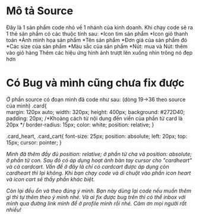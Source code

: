 # Mô tả Source
Đây là 1 sản phẩm code nhỏ về 1 nhánh của kinh doanh. Khi chạy code sẽ ra 1 thẻ sản phẩm có các thuộc tính sau:
    *Icon tim sản phẩm
    *Icon giỏ thanh toán
    *Ảnh minh họa sản phẩm
    *Tên sản phẩm
    *Đơn giá của sản phẩm đó
    *Các size của sản phẩm
    *Màu sắc của sản phẩm
    *Nút: mua và Nút: thêm vào giỏ hàng
Thêm các hiệu ứng hình ảnh trượt lên xuống nhìn trông nó đẹp hơn    


# Có Bug và mình cũng chưa fix được
Ở phần source có đoạn mình đã code như sau: (dòng 19->36 theo source của mình)
.card{  
    margin: 120px auto; 
    width: 320px; 
    height: 400px; 
    background: #272D40; 
    padding: 20px; /*Khoảng cách từ nội dung đến viền của phần tử card là 20px */
    border-radius: 15px; 
    color: white; 
    position: relative; 
}

.card_heart, .card_cart{ 
    font-size: 25px; 
    position: absolute; 
    left: 20px; 
    top: 15px; 
    cursor: pointer; 
}

_Mình đã thêm đầy đủ position: relative; ở phần tử cha và position: absolute; ở phần tử con. Sau đó có áp dụng hoạt ảnh bàn tay cursor cho "cardheart" và cả cardcart. Vấn đề ở đây là chỉ có cardcart được áp dụng còn cardheart thì lại không. Khi bạn chạy code và di chuột vào phần icon heart và icon cart sẽ thấy phần khác biệt._

_Còn lại đều ổn và theo đúng ý mình. Bạn này dùng lại code nếu muốn thêm gì thì tự thêm theo ý mình nhé. Và ai fix được bug trên thì có thể inbox với mình qua đường link mình để ở profile mình rồi nhé. Cảm ơn mọi người rất nhiều!_